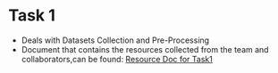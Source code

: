 
# Task 1
- Deals with Datasets Collection and Pre-Processing
- Document that contains the resources collected from the team and collaborators,can be found: [Resource Doc for 
Task1](https://docs.google.com/document/d/1hX71wgn5pUTb7d520zBXIliD_wqkT2oh9h5YQxJj848/edit?usp=sharing)



